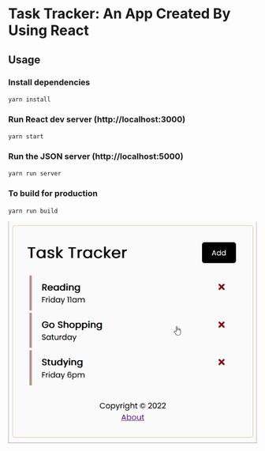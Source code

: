 # Task Tracker: An App Created By Using React

## Usage

### Install dependencies

```
yarn install
```

### Run React dev server (http://localhost:3000)

```
yarn start
```

### Run the JSON server (http://localhost:5000)

```
yarn run server
```

### To build for production

```
yarn run build
```

![Interaction](/assets/interaction.gif)
